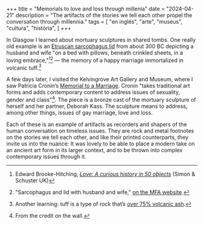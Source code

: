 +++
title = "Memorials to love and loss through millenia"
date = "2024-04-21"
description = "The artifacts of the stories we tell each other propel the conversation through millennia."
tags = [
    "en inglés", "arte", "museus", "cultura", "história",
]
+++

In Glasgow I learned about mortuary sculptures in shared tombs. One really old example is an [Etruscan sarcophagus lid](https://collections.mfa.org/objects/151377/sarcophagus-and-lid-with-husband-and-wife?ctx=79fc2b36-02d5-4f17-b75d-82ec1b9d4fe0&idx=8) from about 300 BC depicting a husband and wife "on a bed with pillows, beneath crinkled sheets, in a loving embrace,"[^1][^2] — the memory of a happy marriage immortalized in volcanic tuff.[^3]

A few days later, I visited the Kelvingrove Art Gallery and Museum, where I saw Patricia Cronin’s [Memorial to a Marriage](https://www.patriciacronin.net/memorial.html). Cronin "takes traditional art forms and adds contemporary content to address issues of sexuality, gender and class"[^4]. The piece is a bronze cast of the mortuary sculpture of herself and her partner, Deborah Kass. The sculpture means to address, among other things, issues of gay marriage, love and loss.

Each of these is an example of artifacts as recorders and shapers of the human conversation on timeless issues. They are rock and metal footnotes on the stories we tell each other, and like their printed counterparts, they invite us into the nuance: It was lovely to be able to place a modern take on an ancient art form in its larger context, and to be thrown into complex contemporary issues through it.

[^1]: Edward Brooke-Hitching, [_Love: A curious history in 50 objects_](https://blackwells.co.uk/bookshop/product/9781398522718) (Simon & Schuster UK)
[^2]: "Sarcophagus and lid with husband and wife," [on the MFA website](https://collections.mfa.org/objects/151377/sarcophagus-and-lid-with-husband-and-wife?ctx=79fc2b36-02d5-4f17-b75d-82ec1b9d4fe0&idx=8).
[^3]: Another learning: tuff is a type of rock that’s [over 75% volcanic ash](https://en.wikipedia.org/wiki/Tuff).
[^4]: From the credit on the wall.
